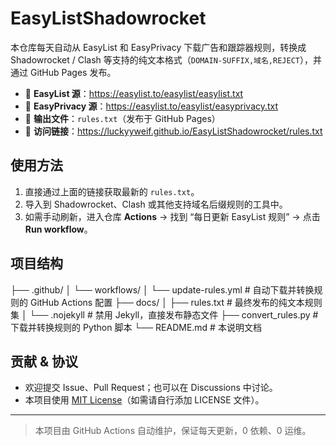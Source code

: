 # EasyListShadowrocket

本仓库每天自动从 EasyList 和 EasyPrivacy 下载广告和跟踪器规则，转换成 Shadowrocket / Clash 等支持的纯文本格式（`DOMAIN-SUFFIX,域名,REJECT`），并通过 GitHub Pages 发布。

- 🔗 **EasyList 源**：https://easylist.to/easylist/easylist.txt  
- 🔗 **EasyPrivacy 源**：https://easylist.to/easylist/easyprivacy.txt  
- 📄 **输出文件**：`rules.txt`（发布于 GitHub Pages）  
- 🚀 **访问链接**：https://luckyyweif.github.io/EasyListShadowrocket/rules.txt  

## 使用方法

1. 直接通过上面的链接获取最新的 `rules.txt`。  
2. 导入到 Shadowrocket、Clash 或其他支持域名后缀规则的工具中。  
3. 如需手动刷新，进入仓库 **Actions** → 找到 “每日更新 EasyList 规则” → 点击 **Run workflow**。

## 项目结构
├── .github/
│ └── workflows/
│ └── update-rules.yml # 自动下载并转换规则的 GitHub Actions 配置
├── docs/
│ ├── rules.txt # 最终发布的纯文本规则集
│ └── .nojekyll # 禁用 Jekyll，直接发布静态文件
├── convert_rules.py # 下载并转换规则的 Python 脚本
└── README.md # 本说明文档

## 贡献 & 协议

- 欢迎提交 Issue、Pull Request；也可以在 Discussions 中讨论。  
- 本项目使用 [MIT License](LICENSE)（如需请自行添加 LICENSE 文件）。

---

> 本项目由 GitHub Actions 自动维护，保证每天更新，0 依赖、0 运维。  
